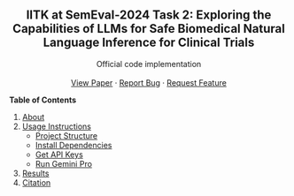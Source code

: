 <div id="top"></div>

<br />
<div align="center">

<h2 align="center">IITK at SemEval-2024 Task 2: Exploring the Capabilities of LLMs for Safe Biomedical Natural Language Inference for Clinical Trials</h2>

  <p align="center">
    Official code implementation
    <br />
    <br />
    <a href="">View Paper</a>
    ·
    <a href="https://github.com/Shreyasi2002/NLI4CT/issues">Report Bug</a>
    ·
    <a href="https://github.com/Shreyasi2002/NLI4CT/pulls">Request Feature</a>
  </p>
</div>


<!-- TABLE OF CONTENTS -->
<summary><b>Table of Contents</b></summary>
<ol>
  <li>
    <a href="#about">About</a>
  </li>
  <li>
    <a href="#usage-instructions">Usage Instructions</a>
    <ul>
      <li><a href="#project-structure">Project Structure</a></li>
      <li><a href="#install-dependencies">Install Dependencies</a></li>
      <li><a href="#get-api-key">Get API Keys</a></li>
      <li><a href="#run-gemini">Run Gemini Pro</a></li>
    </ul>
  </li>
  <li>
    <a href="#results">Results</a>
  </li>
  <li>
    <a href="#citation">Citation</a>
  </li>
</ol>

